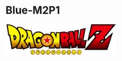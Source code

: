 # Blue-M2P1

<div>
  <a href="https://santos95mat.github.io/Blue-M2P1/" target="_blank">
    <img style="width: 300px;" src="./assets/img/logo.png" alt="DragonBall - Evolutions">
  </a>
</div>
